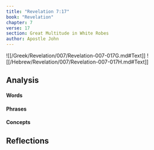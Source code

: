 ```yaml
---
title: "Revelation 7:17"
book: "Revelation"
chapter: 7
verse: 17
section: Great Multitude in White Robes
author: Apostle John
---
```

![[/Greek/Revelation/007/Revelation-007-017G.md#Text]]
![[/Hebrew/Revelation/007/Revelation-007-017H.md#Text]]

## Analysis

#### Words

#### Phrases

#### Concepts

## Reflections
